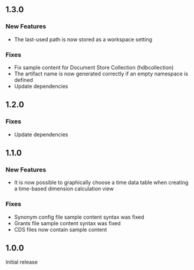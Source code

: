 ## 1.3.0

### New Features
- The last-used path is now stored as a workspace setting

### Fixes
- Fix sample content for Document Store Collection (hdbcollection)
- The artifact name is now generated correctly if an empty namespace is defined
- Update dependencies

## 1.2.0

### Fixes
- Update dependencies

## 1.1.0

### New Features
- It is now possible to graphically choose a time data table when creating a time-based dimension calculation view

### Fixes
- Synonym config file sample content syntax was fixed
- Grants file sample content syntax was fixed
- CDS files now contain sample content

## 1.0.0

Initial release